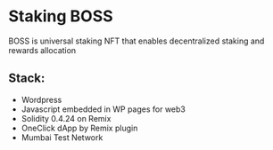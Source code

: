 # Staking BOSS
BOSS is universal staking NFT that enables decentralized staking and rewards allocation

## Stack:
- Wordpress
- Javascript embedded in WP pages for web3
- Solidity 0.4.24 on Remix
- OneClick dApp by Remix plugin
- Mumbai Test Network


